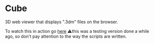 # Cube
3D web viewer that displays ".3dm" files on the browser.

To watch this in action go [here](https://www.youtube.com/watch?v=BrRPuWhG31U)
⚠️this was a testing version done a while ago, so don't pay attention to the way the scripts are written.
